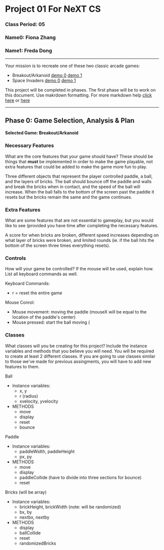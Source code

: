 # Project 01 For NeXT CS
### Class Period: 05
### Name0: Fiona Zhang
### Name1: Freda Dong
---


Your mission is to recreate one of these two classic arcade games:
- Breakout/Arkanoid [demo 0](https://elgoog.im/breakout/)  [demo 1](https://www.crazygames.com/game/atari-breakout)
- Space Invaders [demo 0](https://elgoog.im/space-invaders/) [demo 1](https://www.crazygames.com/game/space-invaders)

This project will be completed in phases. The first phase will be to work on this document. Use makrdown formatting. For more markdown help [click here](https://github.com/adam-p/markdown-here/wiki/Markdown-Cheatsheet) or [here](https://docs.github.com/en/get-started/writing-on-github/getting-started-with-writing-and-formatting-on-github/basic-writing-and-formatting-syntax)


---

## Phase 0: Game Selection, Analysis & Plan

#### Selected Game: Breakout/Arkanoid

### Necessary Features
What are the core features that your game should have? These should be things that __must__ be implemented in order to make the game playable, not extra features that could be added to make the game more fun to play.

Three different objects that represent the player controlled paddle, a ball, and the layers of bricks. The ball should bounce off the paddle and walls and break the bricks when in contact, and the speed of the ball will increase. When the ball falls to the bottom of the screen past the paddle it resets but the bricks remain the same and the game continues. 

### Extra Features
What are some features that are not essential to gameplay, but you would like to see (provided you have time after completing the necessary features.

A score for when bricks are broken, different speed increases depending on what layer of bricks were broken, and limited rounds (ie. if the ball hits the bottom of the screen three times everything resets). 


### Controls
How will your game be controlled? If the mouse will be used, explain how. List all keyboard commands as well.

Keyboard Commands:
- r = reset the entire game

Mouse Conrol:
- Mouse movement: moving the paddle (mouseX will be equal to the location of the paddle's center)
- Mouse pressed: start the ball moving (


### Classes
What classes will you be creating for this project? Include the instance variables and methods that you believe you will need. You will be required to create at least 2 different classes. If you are going to use classes similar to those we've made for previous assingments, you will have to add new features to them.

Ball
- Instance variables:
  - x, y
  - r (radius)
  - xvelocity, yvelocity
- METHODS
  - move
  - display
  - reset
  - bounce

Paddle
- Instance variables:
  - paddleWidth, paddleHeight
  - px, py
- METHODS
  - move
  - display
  - paddleCollide (have to divide into three sections for bounce) 
  - reset 

Bricks (will be array)
- Instance variables:
  - brickHeight, brickWidth (note: will be randomized)
  - bx, by
  - nextbx, nextby 
- METHODS
  - display
  - ballCollide 
  - reset 
  - randomizedBricks

